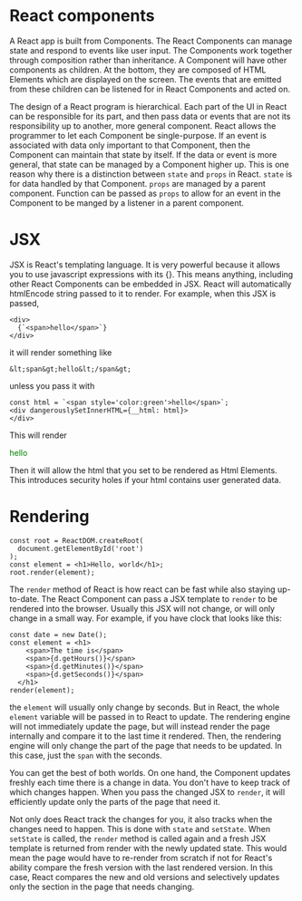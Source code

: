 # React components

A React app is built from Components. The React Components can manage state and respond to events like user input. The Components work together through composition rather than inheritance. A Component will have other components as children. At the bottom, they are composed of HTML Elements which are displayed on the screen. The events that are emitted from these children can be listened for in React Components and acted on.

The design of a React program is hierarchical. Each part of the UI in React can be responsible for its part, and then pass data or events that are not its responsibility up to another, more general component.
React allows the programmer to let each Component be single-purpose. If an event is associated with data only important to that Component, then the Component can maintain that state by itself. If the data or event is more general, that state can be managed by a Component higher up. This is one reason why there is a distinction between `state` and `props` in React. `state` is for data handled by that Component. `props` are managed by a parent component. Function can be passed as `props` to allow for an event in the Component to be manged by a listener in a parent component.

# JSX

JSX is React's templating language. It is very powerful because it allows you to use javascript expressions with its {}. This means anything, including other React Components can be embedded in JSX. React will automatically htmlEncode string passed to it to render. For example, when this JSX is passed,

    <div>
      {`<span>hello</span>`}
    </div>

it will render something like

    &lt;span&gt;hello&lt;/span&gt;

unless you pass it with 

    const html = `<span style='color:green'>hello</span>`;
    <div dangerouslySetInnerHTML={__html: html}>
    </div>

This will render

<span style='color:green'>hello</span>

Then it will allow the html that you set to be rendered as Html Elements. This introduces security holes if your html contains user generated data.

# Rendering

    const root = ReactDOM.createRoot(
      document.getElementById('root')
    );
    const element = <h1>Hello, world</h1>;
    root.render(element);

The `render` method of React is how react can be fast while also staying up-to-date. The React Component can pass a JSX template to `render` to be rendered into the browser. Usually this JSX will not change, or will only change in a small way. For example, if you have clock that looks like this:

    const date = new Date();
    const element = <h1>
        <span>The time is</span>
        <span>{d.getHours()}</span>
        <span>{d.getMinutes()}</span>
        <span>{d.getSeconds()}</span>
      </h1>
    render(element);

the `element` will usually only change by seconds. But in React, the whole `element` variable will be passed in to React to update. The rendering engine will not immediately update the page, but will instead render the page internally and compare it to the last time it rendered. Then, the rendering engine will only change the part of the page that needs to be updated. In this case, just the `span` with the seconds.

You can get the best of both worlds. On one hand, the Component updates freshly each time there is a change in data. You don't have to keep track of which changes happen. When you pass the changed JSX to `render`, it will efficiently update only the parts of the page that need it.

Not only does React track the changes for you, it also tracks when the changes need to happen. This is done with `state` and `setState`. When `setState` is called, the `render` method is called again and a fresh JSX template is returned from render with the newly updated state. This would mean the page would have to re-render from scratch if not for React's ability compare the fresh version with the last rendered version. In this case, React compares the new and old versions and selectively updates only the section in the page that needs changing.